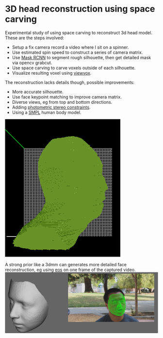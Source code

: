 # 3D head reconstruction using space carving

Experimental study of using space carving to reconstruct 3d head model. These are the steps involved:
* Setup a fix camera record a video where I sit on a spinner.
* Use estimated spin speed to construct a series of camera matrix.
* Use [Mask RCNN](https://github.com/matterport/Mask_RCNN) to segment rough silhouette, then get detailed mask via opencv grabcut.
* Use space carving to carve voxels outside of each silhouette.
* Visualize resulting voxel using [viewvox](http://www.patrickmin.com/viewvox).

The reconstruction lacks details though, possible improvements:
* More accurate silhouette.
* Use face keypoint matching to improve camera matrix.
* Diverse views, eg from top and bottom directions.
* Adding [photometric stereo constraints](http://grail.cs.washington.edu/projects/liangshu/0351.pdf).
* Using a [SMPL](http://smpl.is.tue.mpg.de/) human body model.

![alt tag](https://raw.githubusercontent.com/dongwang218/spacecarving/carve/dong_sideview.png)


A strong prior like a 3dmm can generates more detailed face reconstruction, eg using [eos](https://github.com/patrikhuber/eos/) on one frame of the captured video.
![alt tag](https://raw.githubusercontent.com/dongwang218/spacecarving/carve/dong_3dmm.png)
